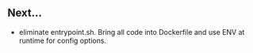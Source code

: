 ## Next...
* eliminate entrypoint.sh. Bring all code into Dockerfile and use ENV at runtime for config options.
